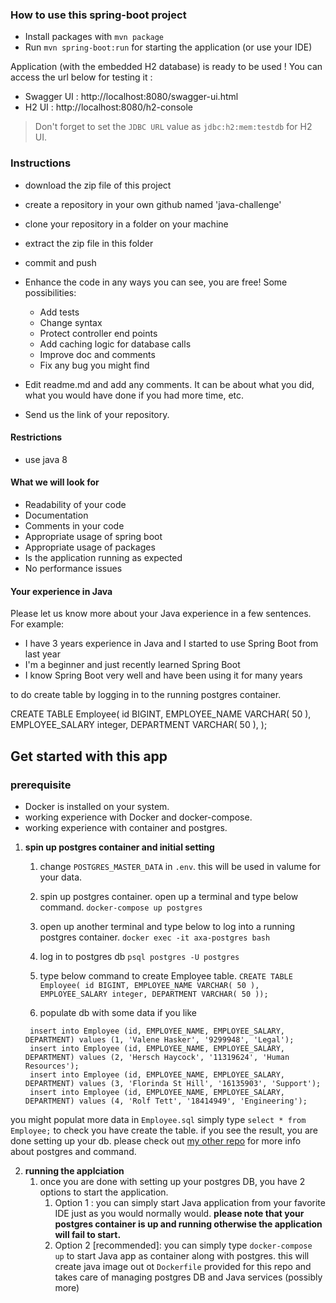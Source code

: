 ### How to use this spring-boot project

- Install packages with `mvn package`
- Run `mvn spring-boot:run` for starting the application (or use your IDE)

Application (with the embedded H2 database) is ready to be used ! You can access the url below for testing it :

- Swagger UI : http://localhost:8080/swagger-ui.html
- H2 UI : http://localhost:8080/h2-console

> Don't forget to set the `JDBC URL` value as `jdbc:h2:mem:testdb` for H2 UI.



### Instructions

- download the zip file of this project
- create a repository in your own github named 'java-challenge'
- clone your repository in a folder on your machine
- extract the zip file in this folder
- commit and push

- Enhance the code in any ways you can see, you are free! Some possibilities:
  - Add tests
  - Change syntax
  - Protect controller end points
  - Add caching logic for database calls
  - Improve doc and comments
  - Fix any bug you might find
- Edit readme.md and add any comments. It can be about what you did, what you would have done if you had more time, etc.
- Send us the link of your repository.

#### Restrictions
- use java 8


#### What we will look for
- Readability of your code
- Documentation
- Comments in your code 
- Appropriate usage of spring boot
- Appropriate usage of packages
- Is the application running as expected
- No performance issues

#### Your experience in Java

Please let us know more about your Java experience in a few sentences. For example:

- I have 3 years experience in Java and I started to use Spring Boot from last year
- I'm a beginner and just recently learned Spring Boot
- I know Spring Boot very well and have been using it for many years


to do
create table by logging in to the running postgres container. 


CREATE TABLE Employee(
	id BIGINT,
	EMPLOYEE_NAME VARCHAR( 50 ),
	EMPLOYEE_SALARY integer,
	DEPARTMENT VARCHAR( 50 ),
);


## Get started with this app

### prerequisite

- Docker is installed on your system.
- working experience with Docker and docker-compose.
- working experience with container and postgres.


1. **spin up postgres container and initial setting**

      1. change `POSTGRES_MASTER_DATA` in `.env`. this will be used in valume for your data.

      2. spin up postgres container. open up a terminal and type below command. `docker-compose up postgres` 

      3. open up another terminal and type below to log into a running postgres container.
      `docker exec -it axa-postgres bash`

      4. log in to postgres db `psql postgres -U postgres`
      5. type below command to create Employee table. `CREATE TABLE Employee( id BIGINT, EMPLOYEE_NAME VARCHAR( 50 ), EMPLOYEE_SALARY integer, DEPARTMENT VARCHAR( 50 ));`

      6. populate db with some data if you like


        insert into Employee (id, EMPLOYEE_NAME, EMPLOYEE_SALARY, DEPARTMENT) values (1, 'Valene Hasker', '9299948', 'Legal');
        insert into Employee (id, EMPLOYEE_NAME, EMPLOYEE_SALARY, DEPARTMENT) values (2, 'Hersch Haycock', '11319624', 'Human Resources');
        insert into Employee (id, EMPLOYEE_NAME, EMPLOYEE_SALARY, DEPARTMENT) values (3, 'Florinda St Hill', '16135903', 'Support');
        insert into Employee (id, EMPLOYEE_NAME, EMPLOYEE_SALARY, DEPARTMENT) values (4, 'Rolf Tett', '18414949', 'Engineering');



  you might populat more data in `Employee.sql`
  simply type `select * from Employee;` to check you have create the table. if you see the result, you are done setting up your db. please check out [my other repo](https://github.com/Bakushin10/postgres-setup-docker) for more info about postgres and command.

2. **running the applciation**
    1. once you are done with setting up your postgres DB, you have 2 options to start the application. 
        1. Option 1 : you can simply start Java application from your favorite IDE just as you would normally would. **please note that your postgres container is up and running otherwise the application will fail to start.**
        2. Option 2 [recommended]: you can simply type `docker-compose up` to start Java app as container along with postgres. this will create java image out ot `Dockerfile` provided for this repo and takes care of managing postgres DB and Java services (possibly more)

  